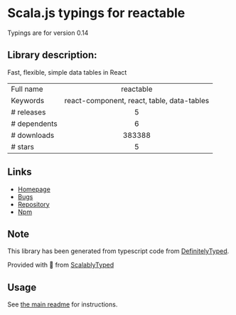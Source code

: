 
# Scala.js typings for reactable

Typings are for version 0.14

## Library description:
Fast, flexible, simple data tables in React

|                    |                 |
| ------------------ | :-------------: |
| Full name          | reactable |
| Keywords           | react-component, react, table, data-tables |
| # releases         | 5 |
| # dependents       | 6 |
| # downloads        | 383388 |
| # stars            | 5 |

## Links
- [Homepage](https://github.com/abdulrahman-khankan/reactable)
- [Bugs](https://github.com/abdulrahman-khankan/reactable/issues)
- [Repository](https://github.com/abdulrahman-khankan/reactable)
- [Npm](https://www.npmjs.com/package/reactable)
    


## Note
This library has been generated from typescript code from [DefinitelyTyped](https://definitelytyped.org).

Provided with :purple_heart: from [ScalablyTyped](https://github.com/oyvindberg/ScalablyTyped)

## Usage
See [the main readme](../../readme.md) for instructions.



